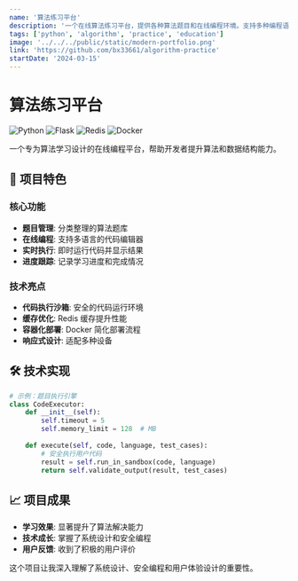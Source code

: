 ```yaml
---
name: '算法练习平台'
description: '一个在线算法练习平台，提供各种算法题目和在线编程环境。支持多种编程语言，实时代码执行和结果反馈。'
tags: ['python', 'algorithm', 'practice', 'education']
image: '../../../public/static/modern-portfolio.png'
link: 'https://github.com/bx33661/algorithm-practice'
startDate: '2024-03-15'
---
```


# 算法练习平台

![Python](https://img.shields.io/badge/Python-3776AB?style=for-the-badge&logo=python&logoColor=white)
![Flask](https://img.shields.io/badge/Flask-000000?style=for-the-badge&logo=flask&logoColor=white)
![Redis](https://img.shields.io/badge/Redis-DC382D?style=for-the-badge&logo=redis&logoColor=white)
![Docker](https://img.shields.io/badge/Docker-2496ED?style=for-the-badge&logo=docker&logoColor=white)

一个专为算法学习设计的在线编程平台，帮助开发者提升算法和数据结构能力。

## 🎯 项目特色

### 核心功能
- **题目管理**: 分类整理的算法题库
- **在线编程**: 支持多语言的代码编辑器
- **实时执行**: 即时运行代码并显示结果
- **进度跟踪**: 记录学习进度和完成情况

### 技术亮点
- **代码执行沙箱**: 安全的代码运行环境
- **缓存优化**: Redis 缓存提升性能
- **容器化部署**: Docker 简化部署流程
- **响应式设计**: 适配多种设备

## 🛠️ 技术实现

```python
# 示例：题目执行引擎
class CodeExecutor:
    def __init__(self):
        self.timeout = 5
        self.memory_limit = 128  # MB
    
    def execute(self, code, language, test_cases):
        # 安全执行用户代码
        result = self.run_in_sandbox(code, language)
        return self.validate_output(result, test_cases)
```

## 📈 项目成果

- **学习效果**: 显著提升了算法解决能力
- **技术成长**: 掌握了系统设计和安全编程
- **用户反馈**: 收到了积极的用户评价

这个项目让我深入理解了系统设计、安全编程和用户体验设计的重要性。 